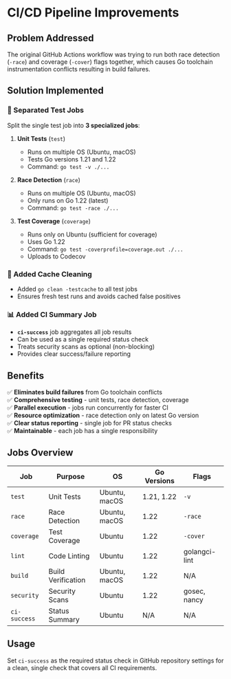 # CI/CD Pipeline Improvements

## Problem Addressed
The original GitHub Actions workflow was trying to run both race detection (`-race`) and coverage (`-cover`) flags together, which causes Go toolchain instrumentation conflicts resulting in build failures.

## Solution Implemented

### 🔄 Separated Test Jobs
Split the single test job into **3 specialized jobs**:

1. **Unit Tests** (`test`)
   - Runs on multiple OS (Ubuntu, macOS) 
   - Tests Go versions 1.21 and 1.22
   - Command: `go test -v ./...`

2. **Race Detection** (`race`) 
   - Runs on multiple OS (Ubuntu, macOS)
   - Only runs on Go 1.22 (latest)
   - Command: `go test -race ./...`

3. **Test Coverage** (`coverage`)
   - Runs only on Ubuntu (sufficient for coverage)
   - Uses Go 1.22
   - Command: `go test -coverprofile=coverage.out ./...`
   - Uploads to Codecov

### 🧹 Added Cache Cleaning
- Added `go clean -testcache` to all test jobs
- Ensures fresh test runs and avoids cached false positives

### 📊 Added CI Summary Job
- **`ci-success`** job aggregates all job results
- Can be used as a single required status check
- Treats security scans as optional (non-blocking)
- Provides clear success/failure reporting

## Benefits

✅ **Eliminates build failures** from Go toolchain conflicts  
✅ **Comprehensive testing** - unit tests, race detection, coverage  
✅ **Parallel execution** - jobs run concurrently for faster CI  
✅ **Resource optimization** - race detection only on latest Go version  
✅ **Clear status reporting** - single job for PR status checks  
✅ **Maintainable** - each job has a single responsibility  

## Jobs Overview

| Job | Purpose | OS | Go Versions | Flags |
|-----|---------|----|-----------|----- |
| `test` | Unit Tests | Ubuntu, macOS | 1.21, 1.22 | `-v` |
| `race` | Race Detection | Ubuntu, macOS | 1.22 | `-race` |
| `coverage` | Test Coverage | Ubuntu | 1.22 | `-cover` |
| `lint` | Code Linting | Ubuntu | 1.22 | golangci-lint |
| `build` | Build Verification | Ubuntu, macOS | 1.22 | N/A |
| `security` | Security Scans | Ubuntu | 1.22 | gosec, nancy |
| `ci-success` | Status Summary | Ubuntu | N/A | N/A |

## Usage
Set `ci-success` as the required status check in GitHub repository settings for a clean, single check that covers all CI requirements.